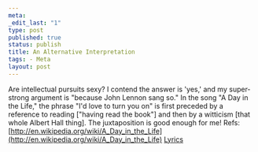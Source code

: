 ```yaml
--- 
meta: 
_edit_last: "1" 
type: post 
published: true 
status: publish 
title: An Alternative Interpretation 
tags: - Meta 
layout: post 
--- 
```


Are intellectual pursuits sexy? I contend the answer is 'yes,' and my super-strong argument is "because John Lennon sang so." In the song "A Day in the Life," the phrase "I'd love to turn you on" is first preceded by a reference to reading ["having read the book"] and then by a witticism [that whole Albert Hall thing]. The juxtaposition is good enough for me! Refs: [http://en.wikipedia.org/wiki/A_Day_in_the_Life](http://en.wikipedia.org/wiki/A_Day_in_the_Life)  [Lyrics](http://www.lyricsfreak.com/b/beatles/a+day+in+the+life_10026556.html)
